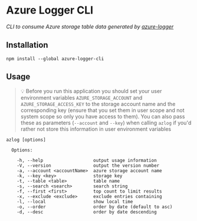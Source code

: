 # Azure Logger CLI

*CLI to consume Azure storage table data generated by [azure-logger](https://www.npmjs.com/package/azure-logger)*

## Installation

```
npm install --global azure-logger-cli
```

## Usage

> :bulb: Before you run this application you should set your user environment variables `AZURE_STORAGE_ACCOUNT` and `AZURE_STORAGE_ACCESS_KEY` to the storage account name and the corresponding key (ensure that you set them in user scope and not system scope so only you have access to them).  You can also pass these as parameters (`--account` and `--key`) when calling `azlog` if you'd rather not store this information in user environment variables

```
azlog [options]
```

```
  Options:

    -h, --help                   output usage information
    -V, --version                output the version number
    -a, --account <accountName>  azure storage account name
    -k, --key <key>              storage key
    -t, --table <table>          table name
    -s, --search <search>        search string
    -f, --first <first>          top count to limit results
    -x, --exclude <exclude>      exclude entries containing
    -l, --local                  show local time
    -o, --order                  order by date (default to asc)
    -d, --desc                   order by date descending
```